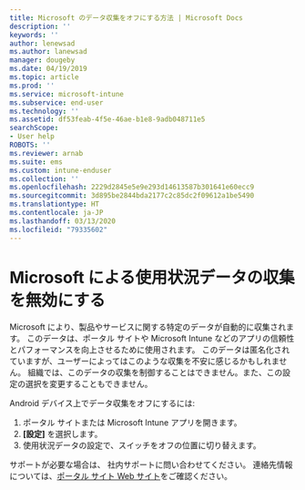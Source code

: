 ```yaml
---
title: Microsoft のデータ収集をオフにする方法 | Microsoft Docs
description: ''
keywords: ''
author: lenewsad
ms.author: lanewsad
manager: dougeby
ms.date: 04/19/2019
ms.topic: article
ms.prod: ''
ms.service: microsoft-intune
ms.subservice: end-user
ms.technology: ''
ms.assetid: df53feab-4f5e-46ae-b1e8-9adb048711e5
searchScope:
- User help
ROBOTS: ''
ms.reviewer: arnab
ms.suite: ems
ms.custom: intune-enduser
ms.collection: ''
ms.openlocfilehash: 2229d2845e5e9e293d14613587b301641e60ecc9
ms.sourcegitcommit: 3d895be2844bda2177c2c85dc2f09612a1be5490
ms.translationtype: HT
ms.contentlocale: ja-JP
ms.lasthandoff: 03/13/2020
ms.locfileid: "79335602"
---
```

# <a name="turn-off-microsoft-usage-data-collection"></a>Microsoft による使用状況データの収集を無効にする

Microsoft により、製品やサービスに関する特定のデータが自動的に収集されます。 このデータは、ポータル サイトや Microsoft Intune などのアプリの信頼性とパフォーマンスを向上させるために使用されます。 このデータは匿名化されていますが、ユーザーによってはこのような収集を不安に感じるかもしれません。 組織では、このデータの収集を制御することはできません。また、この設定の選択を変更することもできません。   

Android デバイス上でデータ収集をオフにするには:  

1. ポータル サイトまたは Microsoft Intune アプリを開きます。
2. **[設定]** を選択します。
3. 使用状況データの設定で、スイッチをオフの位置に切り替えます。 

サポートが必要な場合は、 社内サポートに問い合わせてください。 連絡先情報については、[ポータル サイト Web サイト](https://go.microsoft.com/fwlink/?linkid=2010980)をご確認ください。
